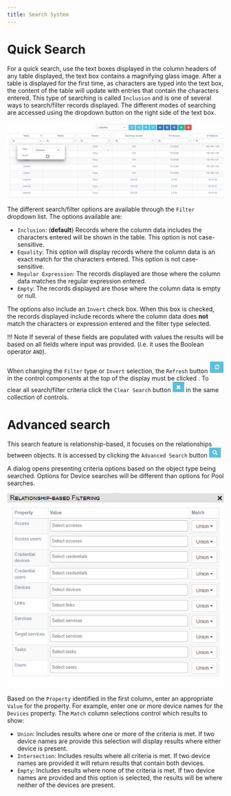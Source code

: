 ```yaml
---
title: Search System
---
```


# Quick Search

For a quick search, use the text boxes displayed in the column headers of any 
table displayed, the text box contains a magnifying glass image. After a table 
is displayed for the first time, as characters are typed into the text box, the 
content of the table will update with entries that contain the characters 
entered.  This type of searching is called `Inclusion` and is one of several 
ways to search/filter records displayed.  The different modes of searching are 
accessed using the dropdown button on the right side of the text box.

![Filtering System.](../_static/advanced/search_system/filtering.png)

The different search/filter options are available through the `Filter`
dropdown list.  The options available are:

- `Inclusion`: (**default**) Records where the column data includes 
  the characters entered will be shown in the table.  This option is not 
  case-sensitive.
- `Equality`: This option will display records where the column data is an exact 
  match for the characters entered.  This option is not case-sensitive.
- `Regular Expression`: The records displayed are those where the column 
  data matches the regular expression entered.
- `Empty`: The records displayed are those where the column data is empty or 
  null.

The options also include an `Invert` check box.  When this box is checked, the
records displayed include records where the column data does **not** match
the characters or expression entered and the filter type selected.


!!! Note
	If several of these fields are populated with values the results will be 
	based on all 	fields where input was provided. (i.e. it uses the Boolean 
	operator `AND`).
 
When changing the `Filter` type or `Invert` selection, the `Refresh` button 
![Refresh Button](../_static/advanced/search_system/refresh_button.png) in the 
control components at the top of the display must be clicked . To clear all 
search/filter criteria click the `Clear Search` button 
![Clear Seaarch Button](../_static/advanced/search_system/clear_search_button.png) 
in the same collection of controls.


# Advanced search

This search feature is relationship-based, it focuses on the relationships 
between objects.  It is accessed by clicking the `Advanced Search` button
![Advanced Search Button](../_static/advanced/search_system/adv_search_button.png)

A dialog opens presenting criteria options based on the object type being
searched.  Options for Device searches will be different than options for Pool
searches.

![Advanced Search Criteria](../_static/advanced/search_system/adv_search_criteria.png)

Based on the `Property` identified in the first column, enter an appropriate 
`Value` for the property.  For example, enter one or more device names for the 
`Devices` property.  The `Match` column selections control which results to 
show:

- `Union`: Includes results where one or more of the criteria is met.  If two
  device names are provide this selection will display results where either 
  device is present.
- `Intersection`: Includes results where all criteria is met.  If two device
  names are provided it will return results that contain both devices.
- `Empty`: Includes results where none of the criteria is met.  If two device
  names are provided and this option is selected, the results will be where 
  neither of the devices are present.


